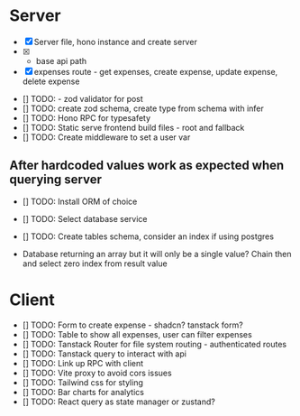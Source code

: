 # Server

- [x] Server file, hono instance and create server
- [x] - base api path
- [x] expenses route - get expenses, create expense, update expense, delete expense
- [] TODO: - zod validator for post
- [] TODO: create zod schema, create type from schema with infer
- [] TODO: Hono RPC for typesafety
- [] TODO: Static serve frontend build files - root and fallback
- [] TODO: Create middleware to set a user var

## After hardcoded values work as expected when querying server

- [] TODO: Install ORM of choice
- [] TODO: Select database service
- [] TODO: Create tables schema, consider an index if using postgres

- Database returning an array but it will only be a single value? Chain then and select zero index from result value

# Client

- [] TODO: Form to create expense - shadcn? tanstack form?
- [] TODO: Table to show all expenses, user can filter expenses
- [] TODO: Tanstack Router for file system routing - authenticated routes
- [] TODO: Tanstack query to interact with api
- [] TODO: Link up RPC with client
- [] TODO: Vite proxy to avoid cors issues
- [] TODO: Tailwind css for styling
- [] TODO: Bar charts for analytics
- [] TODO: React query as state manager or zustand?
